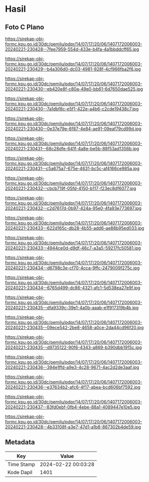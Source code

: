 # Hasil

## Foto C Plano

https://sirekap-obj-formc.kpu.go.id/30dc/pemilu/pdpr/14/07/17/20/06/1407172006003-20240221-230428--7fee7959-554d-433e-b4fa-4a1bbddcff65.jpg

https://sirekap-obj-formc.kpu.go.id/30dc/pemilu/pdpr/14/07/17/20/06/1407172006003-20240221-230429--b4a306d0-dc03-4981-928f-4cf966fba2f6.jpg

https://sirekap-obj-formc.kpu.go.id/30dc/pemilu/pdpr/14/07/17/20/06/1407172006003-20240221-230430--eb420e8f-c80a-49e0-bb61-6d7650dae525.jpg

https://sirekap-obj-formc.kpu.go.id/30dc/pemilu/pdpr/14/07/17/20/06/1407172006003-20240221-230430--7a1dbf8c-e5f1-422e-a4b6-c2cde19438c7.jpg

https://sirekap-obj-formc.kpu.go.id/30dc/pemilu/pdpr/14/07/17/20/06/1407172006003-20240221-230430--0e37e79e-6f87-4e84-ae91-09eaf79cd99d.jpg

https://sirekap-obj-formc.kpu.go.id/30dc/pemilu/pdpr/14/07/17/20/06/1407172006003-20240221-230431--68c28dfe-641f-4a8e-be5b-88f53ad1356b.jpg

https://sirekap-obj-formc.kpu.go.id/30dc/pemilu/pdpr/14/07/17/20/06/1407172006003-20240221-230431--c5a675a7-675e-4631-bc5c-af4166ce985a.jpg

https://sirekap-obj-formc.kpu.go.id/30dc/pemilu/pdpr/14/07/17/20/06/1407172006003-20240221-230432--cbcb719f-05fd-4150-b117-f23ec8df6077.jpg

https://sirekap-obj-formc.kpu.go.id/30dc/pemilu/pdpr/14/07/17/20/06/1407172006003-20240221-230432--c2d7617d-0b97-424a-95e0-4fa93e773697.jpg

https://sirekap-obj-formc.kpu.go.id/30dc/pemilu/pdpr/14/07/17/20/06/1407172006003-20240221-230433--622d165c-db28-4b55-add6-ae88b95ed033.jpg

https://sirekap-obj-formc.kpu.go.id/30dc/pemilu/pdpr/14/07/17/20/06/1407172006003-20240221-230433--4944ce0d-d9df-46c7-a3a5-59217fc50581.jpg

https://sirekap-obj-formc.kpu.go.id/30dc/pemilu/pdpr/14/07/17/20/06/1407172006003-20240221-230434--d6798c3e-cf70-4cca-9ffc-2479009f275c.jpg

https://sirekap-obj-formc.kpu.go.id/30dc/pemilu/pdpr/14/07/17/20/06/1407172006003-20240221-230434--6765d499-dc86-4321-afc1-5d538ea27e9f.jpg

https://sirekap-obj-formc.kpu.go.id/30dc/pemilu/pdpr/14/07/17/20/06/1407172006003-20240221-230435--dfa9339c-39e1-4a0b-aaab-e1f917319b4b.jpg

https://sirekap-obj-formc.kpu.go.id/30dc/pemilu/pdpr/14/07/17/20/06/1407172006003-20240221-230435--09ece542-2be8-4658-a0ce-2da44cd96f20.jpg

https://sirekap-obj-formc.kpu.go.id/30dc/pemilu/pdpr/14/07/17/20/06/1407172006003-20240221-230435--d9735122-90f6-4343-a869-b390dbb1915c.jpg

https://sirekap-obj-formc.kpu.go.id/30dc/pemilu/pdpr/14/07/17/20/06/1407172006003-20240221-230436--394e1ffd-a9e3-4c28-9671-4ac2d2de3aaf.jpg

https://sirekap-obj-formc.kpu.go.id/30dc/pemilu/pdpr/14/07/17/20/06/1407172006003-20240221-230436--e37634b2-afc6-4f17-abea-bcd606bf7592.jpg

https://sirekap-obj-formc.kpu.go.id/30dc/pemilu/pdpr/14/07/17/20/06/1407172006003-20240221-230437--83fd0ebf-0fb4-4ebe-88a1-4089447e10e5.jpg

https://sirekap-obj-formc.kpu.go.id/30dc/pemilu/pdpr/14/07/17/20/06/1407172006003-20240221-230428--4b33108f-a3e7-47d1-a1b8-867302b4de59.jpg


## Metadata

| Key        | Value               |
| ---------- | ------------------- |
| Time Stamp | 2024-02-22 00:03:28 |
| Kode Dapil | 1401                |



